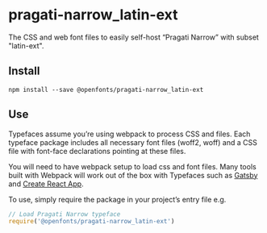 
# pragati-narrow_latin-ext

The CSS and web font files to easily self-host “Pragati Narrow” with subset "latin-ext".

## Install

`npm install --save @openfonts/pragati-narrow_latin-ext`

## Use

Typefaces assume you’re using webpack to process CSS and files. Each typeface
package includes all necessary font files (woff2, woff) and a CSS file with
font-face declarations pointing at these files.

You will need to have webpack setup to load css and font files. Many tools built
with Webpack will work out of the box with Typefaces such as [Gatsby](https://github.com/gatsbyjs/gatsby)
and [Create React App](https://github.com/facebookincubator/create-react-app).

To use, simply require the package in your project’s entry file e.g.

```javascript
// Load Pragati Narrow typeface
require('@openfonts/pragati-narrow_latin-ext')
```
